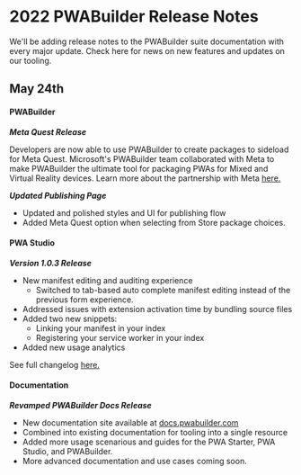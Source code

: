 # 2022 PWABuilder Release Notes

We'll be adding release notes to the PWABuilder suite documentation with every major update. 
Check here for news on new features and updates on our tooling.

## May 24th

#### PWABuilder

***Meta Quest Release***

Developers are now able to use PWABuilder to create packages to sideload for Meta Quest. Microsoft's PWABuilder team collaborated with Meta to make PWABuilder the ultimate tool for packaging PWAs for Mixed and Virtual Reality devices. Learn more about the partnership with Meta [here.](https://developer.oculus.com/documentation/web/pwa-building-with-pwabuilder/)

***Updated Publishing Page***
* Updated and polished styles and UI for publishing flow
* Added Meta Quest option when selecting from Store package choices.

#### PWA Studio

***Version 1.0.3 Release***

* New manifest editing and auditing experience
  * Switched to tab-based auto complete manifest editing instead of the previous form experience.
* Addressed issues with extension activation time by bundling source files
* Added two new snippets:
  * Linking your manifest in your index
  * Registering your service worker in your index
* Added new usage analytics

See full changelog [here.](https://github.com/pwa-builder/pwa-studio/blob/main/CHANGELOG.md)

#### Documentation

***Revamped PWABuilder Docs Release***

* New documentation site available at [docs.pwabuilder.com](https://docs.pwabuilder.com/#/)
* Combined into existing documentation for tooling into a single resource
* Added more usage scenarious and guides for the PWA Starter, PWA Studio, and PWABuilder.
* More advanced documentation and use cases coming soon.